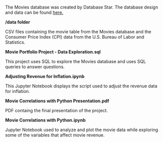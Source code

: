 The Movies database was created by Database Star. The database design and data can be found <a href='https://www.databasestar.com/sample-database-movies/'>here.</a>

<b>/data folder</b>

CSV files containing the movie table from the Movies database and the Consumer Price Index (CPI) data from the
U.S. Bureau of Labor and Statistics.

<b>Movie Portfolio Project - Data Exploration.sql</b>

This project uses SQL to explore the Movies database and uses SQL queries to answer questions.

<b>Adjusting Revenue for Inflation.ipynb</b>

This Jupyter Notebook displays the script used to adjust the revenue data for inflation.

<b>Movie Correlations with Python Presentation.pdf</b>

PDF containg the final presentation of the project.

<b>Movie Correlations with Python.ipynb</b>

Jupyter Notebook used to analyze and plot the movie data while exploring some of the variables that affect movie revenue.
